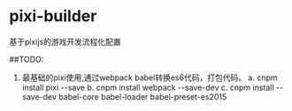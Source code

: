# pixi-builder
基于pixijs的游戏开发流程化配置


##TODO:
1. 最基础的pixi使用,通过webpack babel转换es6代码，打包代码。
 a. cnpm install pixi --save
 b. cnpm install webpack --save-dev
 c. cnpm install --save-dev babel-core babel-loader babel-preset-es2015
